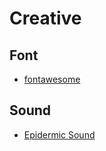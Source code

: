 # Creative

## Font

- [fontawesome](https://fontawesome.com/)

## Sound

- [Epidermic Sound](https://www.epidemicsound.com/)